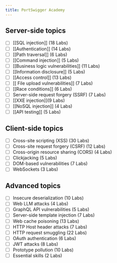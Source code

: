 ```yaml
---
title: PortSwigger Academy
---
```

## Server-side topics
- [ ] [[SQL injection]] (18 Labs)
- [ ] [[Authentication]] (14 Labs)
- [ ] [[Path traversal]] (6 Labs)
- [ ] [[Command injection]] (5 Labs)
- [ ] [[Business logic vulnerabilities]] (11 Labs)
- [ ] [[Information disclosure]] (5 Labs)
- [ ] [[Access control]] (13 Labs)
- [ ] [[ File upload vulnerabilities]] (7 Labs)
- [ ] [[Race conditions]] (6 Labs)
- [ ] Server-side request forgery (SSRF) (7 Labs)
- [ ] [[XXE injection]](9 Labs)
- [ ] [[NoSQL injection]] (4 Labs)
- [ ] [[API testing]] (5 Labs)

## Client-side topics
- [ ] Cross-site scripting (XSS) (30 Labs)
- [ ] Cross-site request forgery (CSRF) (12 Labs)
- [ ] Cross-origin resource sharing (CORS) (4 Labs)
- [ ] Clickjacking (5 Labs)
- [ ] DOM-based vulnerabilities (7 Labs)
- [ ] WebSockets (3 Labs)

## Advanced topics
- [ ] Insecure deserialization (10 Labs)
- [ ] Web LLM attacks (4 Labs)
- [ ] GraphQL API vulnerabilities (5 Labs)
- [ ] Server-side template injection (7 Labs)
- [ ] Web cache poisoning (13 Labs)
- [ ] HTTP Host header attacks (7 Labs)
- [ ] HTTP request smuggling (22 Labs)
- [ ] OAuth authentication (6 Labs)
- [ ] JWT attacks (8 Labs)
- [ ] Prototype pollution (10 Labs)
- [ ] Essential skills (2 Labs)
